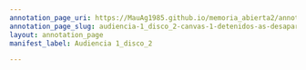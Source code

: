 ```yaml
---
annotation_page_uri: https://MauAg1985.github.io/memoria_abierta2/annotations/audiencia-1_disco_2-canvas-1-detenidos-as-desaparecidos-as.json
annotation_page_slug: audiencia-1_disco_2-canvas-1-detenidos-as-desaparecidos-as
layout: annotation_page
manifest_label: Audiencia 1_disco_2

---
```

